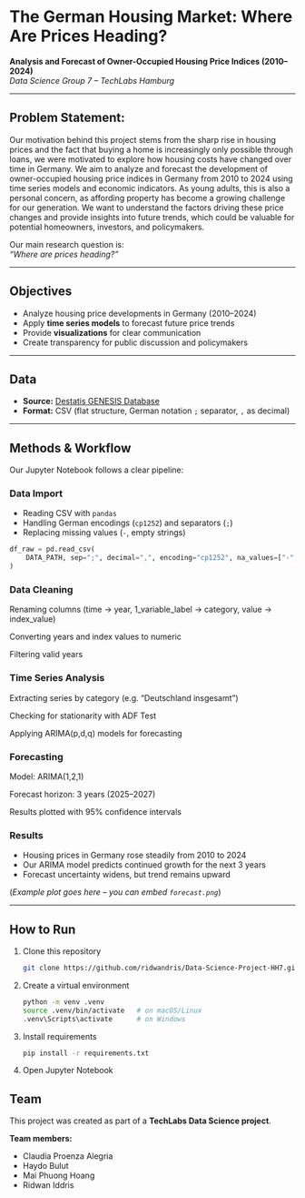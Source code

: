 # The German Housing Market: Where Are Prices Heading?

**Analysis and Forecast of Owner-Occupied Housing Price Indices (2010–2024)**  
*Data Science Group 7 – TechLabs Hamburg*

---

## Problem Statement:
Our motivation behind this project stems from the sharp rise in housing prices and the fact that buying a home is increasingly only possible through loans, we were motivated to explore how housing costs have changed over time in Germany. We aim to analyze and forecast the development of owner-occupied housing price indices in Germany from 2010 to 2024 using time series models and economic indicators. As young adults, this is also a personal concern, as affording property has become a growing challenge for our generation.
We want to understand the factors driving these price changes and provide insights into future trends, which could be valuable for potential homeowners, investors, and policymakers.

Our main research question is:  
 *“Where are prices heading?”*

---

## Objectives
- Analyze housing price developments in Germany (2010–2024)  
- Apply **time series models** to forecast future price trends  
- Provide **visualizations** for clear communication  
- Create transparency for public discussion and policymakers  

---

## Data
- **Source:** [Destatis GENESIS Database](https://www-genesis.destatis.de/)  
- **Format:** CSV (flat structure, German notation `;` separator, `,` as decimal)  

---

## Methods & Workflow
Our Jupyter Notebook follows a clear pipeline:  

### Data Import
- Reading CSV with `pandas`  
- Handling German encodings (`cp1252`) and separators (`;`)  
- Replacing missing values (`-`, empty strings)  

```python
df_raw = pd.read_csv(
    DATA_PATH, sep=";", decimal=",", encoding="cp1252", na_values=["-", "", " "]
)
```
### Data Cleaning

Renaming columns (time → year, 1_variable_label → category, value → index_value)

Converting years and index values to numeric

Filtering valid years

### Time Series Analysis

Extracting series by category (e.g. “Deutschland insgesamt”)

Checking for stationarity with ADF Test

Applying ARIMA(p,d,q) models for forecasting

### Forecasting

Model: ARIMA(1,2,1)

Forecast horizon: 3 years (2025–2027)

Results plotted with 95% confidence intervals

### Results
- Housing prices in Germany rose steadily from 2010 to 2024  
- Our ARIMA model predicts continued growth for the next 3 years  
- Forecast uncertainty widens, but trend remains upward  

(*Example plot goes here – you can embed `forecast.png`*)  

---

## How to Run
1. Clone this repository  
   ```bash
   git clone https://github.com/ridwandris/Data-Science-Project-HH7.git

2. Create a virtual environment
   ```bash
   python -m venv .venv
   source .venv/bin/activate   # on macOS/Linux
   .venv\Scripts\activate      # on Windows

3. Install requirements
   ```bash
   pip install -r requirements.txt

4. Open Jupyter Notebook

## Team

This project was created as part of a **TechLabs Data Science project**.  

**Team members:**  
- Claudia Proenza Alegria
- Haydo Bulut
- Mai Phuong Hoang
- Ridwan Iddris

